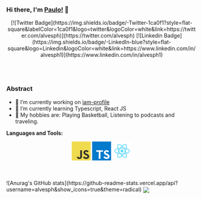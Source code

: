 ### Hi there, I'm [Paulo!](https://alvesph.github.io/) 👋

<p align="center">
<a>[![Twitter Badge](https://img.shields.io/badge/-Twitter-1ca0f1?style=flat-square&labelColor=1ca0f1&logo=twitter&logoColor=white&link=https://twitter.com/alvesph)](https://twitter.com/alvesph)</a>
<a>[![Linkedin Badge](https://img.shields.io/badge/-LinkedIn-blue?style=flat-square&logo=Linkedin&logoColor=white&link=https://www.linkedin.com/in/alvesph1)](https://www.linkedin.com/in/alvesph1)</a>
</p>

<br />
<br />

### Abstract

- 🔭 I’m currently working on [iam-profile](https://github.com/alvesph/iam-proflle)
- 🌱 I’m currently learning Typescript, React JS
- 💙 My hobbies are: Playing Basketball, Listening to podcasts and traveling. 

**Languages and Tools:**  
<p align="center">
<code><img height="50" src="https://raw.githubusercontent.com/github/explore/80688e429a7d4ef2fca1e82350fe8e3517d3494d/topics/javascript/javascript.png"></code>
<code><img height="50" src="https://raw.githubusercontent.com/github/explore/80688e429a7d4ef2fca1e82350fe8e3517d3494d/topics/typescript/typescript.png"></code>
<code><img height="50" src="https://raw.githubusercontent.com/github/explore/80688e429a7d4ef2fca1e82350fe8e3517d3494d/topics/react/react.png"></code> 
</p>

<br />
<br />
![Anurag's GitHub stats](https://github-readme-stats.vercel.app/api?username=alvesph&show_icons=true&theme=radical)
<a href="https://github.com/alvesph/alvesph.github.io">
  <img align="center" src="https://github-readme-stats.vercel.app/api/pin/?username=alvesph&repo=anuraghazra.github.io&theme=material-palenight" />
</a>
